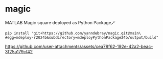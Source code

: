 # magic
MATLAB Magic square deployed as Python Package🪄

```
pip install "git+https://github.com/yanndebray/magic.git@main\
#egg=mdeploy-r2024b&subdirectory=mdeployPythonPackage24b/output/build"
```

https://github.com/user-attachments/assets/cea78f62-192e-42a2-beac-3f25a179cf42
